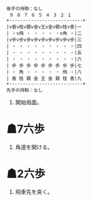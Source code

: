 ```
後手の持駒：なし
 ９ ８ ７ ６ ５ ４ ３ ２ １
+---------------------------+
|v香v桂v銀v金v王v金v銀v桂v香|一
| ・v飛 ・ ・ ・ ・ ・v角 ・|二
|v歩v歩v歩v歩v歩v歩v歩v歩v歩|三
| ・ ・ ・ ・ ・ ・ ・ ・ ・|四
| ・ ・ ・ ・ ・ ・ ・ ・ ・|五
| ・ ・ ・ ・ ・ ・ ・ ・ ・|六
| 歩 歩 歩 歩 歩 歩 歩 歩 歩|七
| ・ 角 ・ ・ ・ ・ ・ 飛 ・|八
| 香 桂 銀 金 王 金 銀 桂 香|九
+---------------------------+
先手の持駒：なし
```

1. 開始局面。

# ☗7六歩

1. 角道を開ける。

# ☗2六歩

1. 飛車先を突く。
